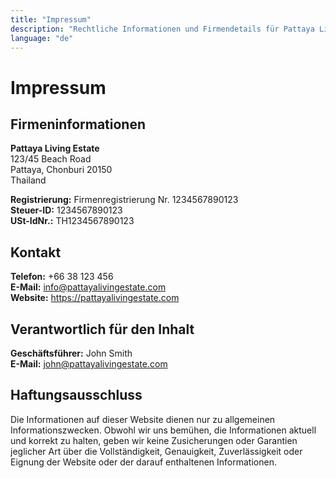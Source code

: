 ```yaml
---
title: "Impressum"
description: "Rechtliche Informationen und Firmendetails für Pattaya Living Estate."
language: "de"
---
```


# Impressum

## Firmeninformationen

**Pattaya Living Estate**  
123/45 Beach Road  
Pattaya, Chonburi 20150  
Thailand

**Registrierung:** Firmenregistrierung Nr. 1234567890123  
**Steuer-ID:** 1234567890123  
**USt-IdNr.:** TH1234567890123

## Kontakt

**Telefon:** +66 38 123 456  
**E-Mail:** info@pattayalivingestate.com  
**Website:** https://pattayalivingestate.com

## Verantwortlich für den Inhalt

**Geschäftsführer:** John Smith  
**E-Mail:** john@pattayalivingestate.com

## Haftungsausschluss

Die Informationen auf dieser Website dienen nur zu allgemeinen Informationszwecken. Obwohl wir uns bemühen, die Informationen aktuell und korrekt zu halten, geben wir keine Zusicherungen oder Garantien jeglicher Art über die Vollständigkeit, Genauigkeit, Zuverlässigkeit oder Eignung der Website oder der darauf enthaltenen Informationen.
